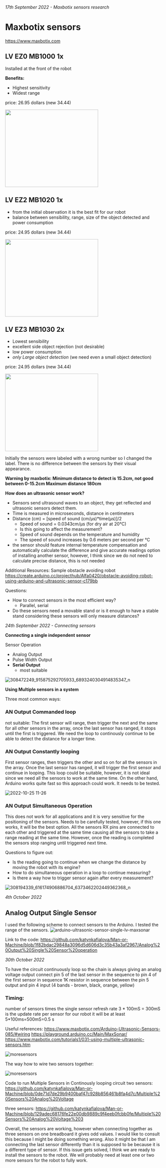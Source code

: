 *17th September 2022 - Maxbotix sensors research*

# Maxbotix sensors
https://www.maxbotix.com

## LV EZ0 MB1000  1x 
Installed at the front of the robot

**Benefits:**
- Highest sensitivity 
- Widest range

price: 26.95 dollars (new 34.44)

<a href="url"><img src="https://www.maxbotix.com/pictures/sensor_beam/Beam%20Pattern%20MB1000.gif" height="250" width="300" ></a>

## LV EZ2 MB1020  1x
- from the initial observation it is the best fit for our robot
- balance between sensibility, range, size of the object detected and power consumption

price: 24.95 dollars (new 34.44)

<b href="url"><img src="https://www.maxbotix.com/pictures/sensor_beam/Beam%20Pattern%20MB1020.gif" height="250" width="300" ></b>


## LV EZ3 MB1030  2x 
- Lowest sensibility
- excellent side object rejection (not desirable)
- low power consumption 
- *only Large object detection*  (we need even a small object detection)

price: 24.95 dollars (new 34.44)

<a href="url"><img src="https://www.maxbotix.com/pictures/sensor_beam/Beam%20Pattern%20MB1030.gif"  height="250" width="300" ></a>

Initially the sensors were labeled with a wrong number so I changed the label. There is no difference between the sensors by their visual appearance. 


**Warning by maxbotix:
Minimum distance to detect is 15.2cm, not good between 0-15.2cm
Maximum distance 180cm**

**How does an ultrasonic sensor work?**

- Sensors send ultrasound waves to an object, they get reflected and ultrasonic sensors detect them. 
- Time is measured in microseconds, distance in centimeters
- Distance (cm) = [speed of sound (cm/μs)*time(μs)]/2
  - Speed of sound = 0.0343cm/μs (for dry air at 20°C)
  - Is this going to affect the measurement? 
  - Speed of sound depends on the temperature and humidity
  - The speed of sound increases by 0.6 meters per second per °C 
- the sensor should feature internal temperature compensation and automatically calculate the difference and give accurate readings
option of installing another sensor, however, I think since we do not need to calculate precise distance, this is not needed


Additional Resources:
Sample obstacle avoiding robot
https://create.arduino.cc/projecthub/Alfa0420/obstacle-avoiding-robot-using-arduino-and-ultrasonic-sensor-c179bb

Questions:

- How to connect sensors in the most efficient way?
    - Parallel, serial 
- Do these sensors need a movable stand or is it enough to have a stable stand considering these sensors will only measure distances?

*24th September 2022 - Connecting sensors*

**Connecting a single independent sensor**

Sensor Operation
- Analog Output
- Pulse Width Output
- **Serial Output**
  - most suitable
 
![308472249_915875292705933_6893240304914835347_n](https://user-images.githubusercontent.com/94536332/192132208-c6ea6d56-6e5d-4129-8b83-1ca295c3d393.jpg)

**Using Multiple sensors in a system**

Three most common ways:

### AN Output Commanded loop
not suitable: The first sensor will range, then trigger the next and the same for all other sensors in the array, once the last sensor has ranged, it stops until the first is triggered. We need the loop to continously continue to be able to detect the distance for a longer time. 

### AN Output Constantly looping
First sensor ranges, then triggers the other and so on for all the sensors in the array. Once the last sensor has ranged, it will trigger the first sensor and continue in looping. 
This loop could be suitable, however, it is not ideal since we need all the sensors to work at the same time. On the other hand, Arduino works quite fast so this approach could work. It needs to be tested. 

![2022-10-25 11-26](https://user-images.githubusercontent.com/94536332/197710447-3e1e914a-acab-4f8f-b4c9-528842971f4b.jpeg)

### AN Output Simultaneous Operation
This does not work for all applications and it is very sensitive for the positioning of the sensors. Needs to be carefully tested, however, if this one works, it will be the best option. 
All the sensors RX pins are connected to each other and triggered at the same time causing all the sensors to take a range reading at the same time. However, once the reading is completed the sensors stop ranging until triggered next time. 

Questions to figure out:
- Is the reading going to continue when we change the distance by moving the robot with its engine? 
- How to do simultaneous operation in a loop to continue measuring?
- Is there a way how to trigger sensor again after every measurement?

![308194339_616174906886704_6373462202449362368_n](https://user-images.githubusercontent.com/94536332/192133802-4f64d121-d64d-4613-8133-e45687d0a26e.jpg)

*4th October 2022*
## Analog Output Single Sensor
I used the following scheme to connect sensors to the Arduino. I tested the range of the sensors.
![arduino-ultrasonic-sensor-single-lv-maxsonar](https://user-images.githubusercontent.com/94536332/193868742-f8917c03-881a-4466-8c56-fa569ea921e2.svg)

Link to the code:
https://github.com/katynkafialova/Man-or-Machine/blob/1f82bdac29848a3096d5d606d3c35b43a3af2967/Analog%20Output%20Single%20Sensor%20operation 

*30th October 2022*

To have the circuit continuously loop so the chain is always giving an analog voltage output
connect pin 5 of the last sensor in the sequence to pin 4 of the first sensor in sequence
1K resistor in sequence between the pin 5 output and pin 4 input
(4 bands - brown, black, orange, yellow)

### Timing:
number of sensors times the single sensor refresh rate
3 * 100mS = 300mS is the update rate per sensor 
for our robot it will be at least 5*100ms=500mS=0.5 s

Useful references:
https://www.maxbotix.com/Arduino-Ultrasonic-Sensors-085/#wiring 
https://playground.arduino.cc/Main/MaxSonar/ 
https://www.maxbotix.com/tutorials1/031-using-multiple-ultrasonic-sensors.htm 

![moresensors](https://user-images.githubusercontent.com/94536332/198890758-5394588a-9234-4b2c-a0c2-3977a235414f.png)

The way how to wire two sensors together:

![moresensors](https://user-images.githubusercontent.com/94536332/198890825-769473ab-132e-420d-9f44-1c0355b48749.png)

Code to run Multiple Sensors in Continously looping circuit 
two sensors:
https://github.com/katynkafialova/Man-or-Machine/blob/0de71d7de29b9400baf47c928b856461b8fa4d7c/Multiple%20Sensors%20Analog%20Voltage 

three sensors:
https://github.com/katynkafialova/Man-or-Machine/blob/129adec68176fe22e00db9889c9f4eeb0fcbb0fe/Multiple%20Sensors%20Analog%20Voltage%203 

Overall, the sensors are working, however when connecting together as three sensors on one breadboard it gives odd values. I would like to consult this because I might be doing something wrong. Also it might be that I am connecting the last sensor differently than it is supposed to be because it is a different type of sensor. If this issue gets solved, I think we are ready to install the sensors to the robot. We will probably need at least one or two more sensors for the robot to fully work. 
